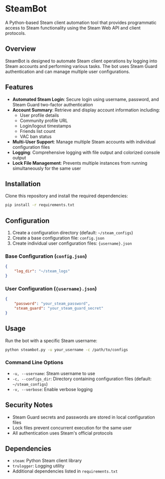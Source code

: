 # SteamBot

A Python-based Steam client automation tool that provides programmatic access to Steam functionality using the Steam Web API and client protocols.

## Overview

SteamBot is designed to automate Steam client operations by logging into Steam accounts and performing various tasks. The bot uses Steam Guard authentication and can manage multiple user configurations.

## Features

- **Automated Steam Login**: Secure login using username, password, and Steam Guard two-factor authentication
- **Account Summary**: Retrieve and display account information including:
  - User profile details
  - Community profile URL
  - Login/logout timestamps
  - Friends list count
  - VAC ban status
- **Multi-User Support**: Manage multiple Steam accounts with individual configuration files
- **Logging**: Comprehensive logging with file output and colorized console output
- **Lock File Management**: Prevents multiple instances from running simultaneously for the same user

## Installation

Clone this repository and install the required dependencies:

```bash
pip install -r requirements.txt
```

## Configuration

1. Create a configuration directory (default: `~/steam_configs`)
2. Create a base configuration file: `config.json`
3. Create individual user configuration files: `{username}.json`

### Base Configuration (`config.json`)
```json
{
    "log_dir": "~/steam_logs"
}
```

### User Configuration (`{username}.json`)
```json
{
    "password": "your_steam_password",
    "steam_guard": "your_steam_guard_secret"
}
```

## Usage

Run the bot with a specific Steam username:

```bash
python steambot.py -u your_username -c /path/to/configs
```

### Command Line Options

- `-u, --username`: Steam username to use
- `-c, --configs_dir`: Directory containing configuration files (default: `~/steam_configs`)
- `-v, --verbose`: Enable verbose logging

## Security Notes

- Steam Guard secrets and passwords are stored in local configuration files
- Lock files prevent concurrent execution for the same user
- All authentication uses Steam's official protocols

## Dependencies

- `steam`: Python Steam client library
- `trulogger`: Logging utility
- Additional dependencies listed in `requirements.txt`